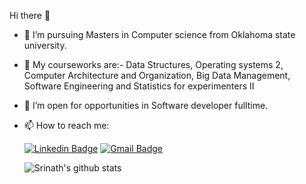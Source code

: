 Hi there 👋
- 🔭 I’m  pursuing Masters in Computer science from Oklahoma state university.
- 🌱 My courseworks are:- Data Structures, Operating systems 2, Computer Architecture and Organization, Big Data Management, Software Engineering and Statistics for experimenters II<br />
- 👯 I’m open for opportunities in Software developer fulltime.<br />
- 📫 How to reach me: 
   
   [![Linkedin Badge](https://img.shields.io/badge/-Srinath_sai_Tripuraneni-blue?style=flat-square&logo=Linkedin&logoColor=white&link=https://www.linkedin.com/in/srinath-sai-tripuraneni-b7b2511b3/)](https://www.linkedin.com/in/srinath-sai-tripuraneni-b7b2511b3/) [![Gmail Badge](https://img.shields.io/badge/-srinathtripuraneni@gmail.com-c14438?style=flat-square&logo=Gmail&logoColor=white&link=mailto:srinathtripuraneni@gmail.com)](mailto:srinathtripuraneni@gmail.com)
   
   ![Srinath's github stats](https://github-readme-stats.vercel.app/api?username=srinathsai&show_icons=true&theme=dark)
 

